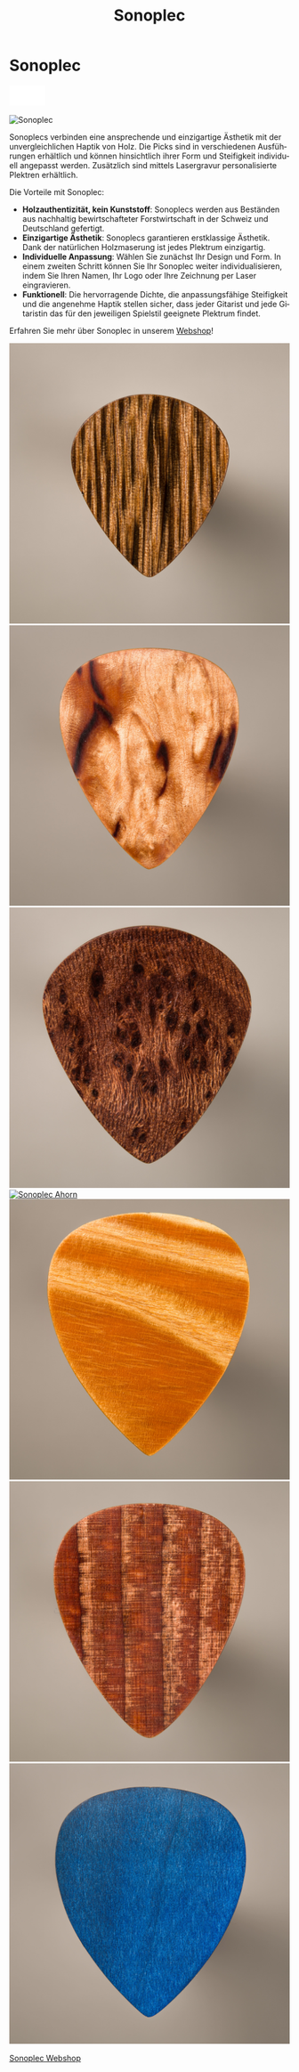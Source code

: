 ﻿---
lang: de
title: 'Sonoplec'
order: 4
---

<div class="full-width-kenburns">
<div class="wrap-bg-image">

# Sonoplec

![](/assets/images/arrow-d-white.svg)

</div>
<img srcset="/assets/images/sonoplec/sonoplec_overview-min.jpg"
     src="/assets/images/sonoplec/sonoplec_overview-min.jpg" alt="Sonoplec">
</div>

<div class="full-width-grey">
<div class="wrap -cols1">

Sonoplecs verbinden eine ansprechende und einzigartige Ästhetik mit der unvergleichlichen Haptik von Holz. Die Picks sind in verschiedenen Ausführungen erhältlich und können hinsichtlich ihrer Form und Steifigkeit individuell angepasst werden. Zusätzlich sind mittels Lasergravur personalisierte Plektren erhältlich.

Die Vorteile mit Sonoplec:
- **Holzauthentizität, kein Kunststoff**: Sonoplecs werden aus Beständen aus nachhaltig bewirtschafteter Forstwirtschaft in der Schweiz und Deutschland gefertigt.
- **Einzigartige Ästhetik**: Sonoplecs garantieren erstklassige Ästhetik. Dank der natürlichen Holzmaserung ist jedes Plektrum einzigartig.
- **Individuelle Anpassung**: Wählen Sie zunächst Ihr Design und Form. In einem zweiten Schritt können Sie Ihr Sonoplec weiter individualisieren, indem Sie Ihren Namen, Ihr Logo oder Ihre Zeichnung per Laser eingravieren.
- **Funktionell**: Die hervorragende Dichte, die anpassungsfähige Steifigkeit und die angenehme Haptik stellen sicher, dass jeder Gitarist und jede Gitaristin das für den jeweiligen Spielstil geeignete Plektrum findet.


Erfahren Sie mehr über Sonoplec in unserem [Webshop](https://www.sonoplec.ch/)!

</div>
</div>

<div class="full-width">
<div class="wrap">

<div class="picturegallery">
      <a href="/assets/images/sonoplec/sonoplec_oak-min.jpg">
          <img src="/assets/images/sonoplec/sonoplec_oak-min.jpg" alt="Sonoplec Eiche">
      </a>
      <a href="/assets/images/sonoplec/sonoplec_curlybirch-min.jpg">
          <img src="/assets/images/sonoplec/sonoplec_curlybirch-min.jpg" alt="Sonoplec Birkemaser">
      </a>
      <a href="/assets/images/sonoplec/sonoplec_vogelaugenahorn-min.jpg">
          <img src="/assets/images/sonoplec/sonoplec_vogelaugenahorn-min.jpg" alt="Sonoplec Vogelaugenahorn">
      </a>
      <a href="/assets/images/sonoplec/sonoplec_ahorn-min.jpg">
          <img src="/assets/images/sonoplec/sonoplec_ahorn-min.jpg" alt="Sonoplec Ahorn">
      </a>
      <a href="/assets/images/sonoplec/sonoplec_ash-min.jpg">
          <img src="/assets/images/sonoplec/sonoplec_ash-min.jpg" alt="Sonoplec Esche">
      </a>
      <a href="/assets/images/sonoplec/sonoplec_cherry-min.jpg">
          <img src="/assets/images/sonoplec/sonoplec_cherry-min.jpg" alt="Sonoplec Kirsche">
      </a>
      <a href="/assets/images/sonoplec/sonoplec_bluemaple-min.jpg">
          <img src="/assets/images/sonoplec/sonoplec_bluemaple-min.jpg" alt="Sonoplec blauer Ahorn">
      </a>
</div>

<a class="btn -red" href="https://www.sonoplec.ch/">Sonoplec Webshop</a>

</div>
</div>
